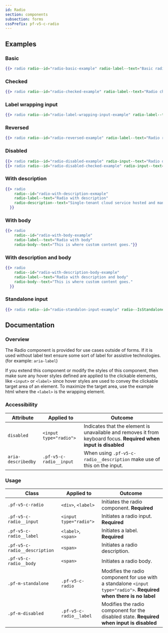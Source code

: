 ```yaml
---
id: Radio
section: components
subsection: forms
cssPrefix: pf-v5-c-radio
---
```


## Examples
### Basic
```hbs
{{> radio radio--id="radio-basic-example" radio-label--text="Basic radio"}}
```

### Checked
```hbs
{{> radio radio--id="radio-checked-example" radio-label--text="Radio checked" radio--IsChecked=true}}
```

### Label wrapping input
```hbs
{{> radio radio--id="radio-label-wrapping-input-example" radio-label--text="Radio label wraps input" radio--IsLabelWrapped=true}}
```

### Reversed
```hbs
{{> radio radio--id="radio-reversed-example" radio-label--text="Radio reversed" radio--IsReversed=true}}
```

### Disabled
```hbs
{{> radio radio--id="radio-disabled-example" radio-input--text="Radio disabled" radio--IsDisabled=true}}
{{> radio radio--id="radio-disabled-checked-example" radio-input--text="Radio disabled" radio--IsDisabled=true radio--IsChecked=true}}
```

### With description
```hbs
{{> radio
    radio--id="radio-with-description-exmaple"
    radio-label--text="Radio with description"
    radio-description--text="Single-tenant cloud service hosted and managed by Red Hat that offers high-availability enterprise-grade clusters in a virtual private cloud on AWS od GCP."
  }}
```

### With body
```hbs
{{> radio
    radio--id="radio-with-body-example"
    radio-label--text="Radio with body"
    radio-body--text="This is where custom content goes."}}
```

### With description and body
```hbs
{{> radio
    radio--id="radio-with-description-body-example"
    radio-label--text="Radio with description and body"
    radio-body--text="This is where custom content goes."
  }}
```

### Standalone input
```hbs
{{> radio radio--id="radio-standalon-input-example" radio--IsStandalone=true}}
```

## Documentation
### Overview
The Radio component is provided for use cases outside of forms. If it is used without label text ensure some sort of label for assistive technologies. (for example: `aria-label`)

If you extend this component or modify the styles of this component, then make sure any hover styles defined are applied to the clickable elements, like `<input>` or `<label>` since hover styles are used to convey the clickable target area of an element. To maximize the target area, use the example html where the `<label>` is the wrapping element.

### Accessibility
| Attribute | Applied to | Outcome |
| -- | -- | -- |
| `disabled` | `<input type="radio">` | Indicates that the element is unavailable and removes it from keyboard focus. **Required when input is disabled** |
| `aria-describedby` | `.pf-v5-c-radio__input` |  When using `.pf-v5-c-radio__description` make use of this on the input. |

### Usage
| Class | Applied to | Outcome |
| -- | -- | -- |
| `.pf-v5-c-radio` | `<div>`, `<label>` |  Initiates the radio component. **Required**  |
| `.pf-v5-c-radio__input` | `<input type="radio">` |  Initiates a radio input. **Required**  |
| `.pf-v5-c-radio__label` | `<label>`, `<span>` |  Initiates a label. **Required**  |
| `.pf-v5-c-radio__description` | `<span>` | Initiates a radio description. |
| `.pf-v5-c-radio__body` | `<span>` | Initiates a radio body. |
| `.pf-m-standalone` | `.pf-v5-c-radio` |  Modifies the radio component for use with a standalone `<input type="radio">`. **Required when there is no label** |
| `.pf-m-disabled` | `.pf-v5-c-radio__label` |  Modifies the radio component for the disabled state. **Required when input is disabled** |
